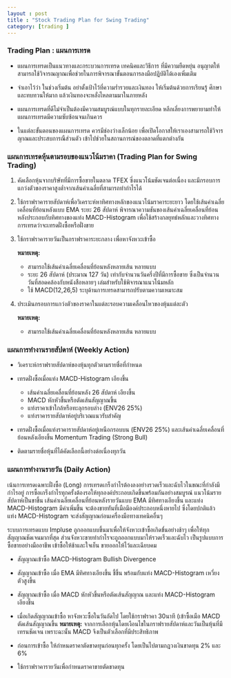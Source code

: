```yaml
---
layout : post
title : "Stock Trading Plan for Swing Trading"
category: [trading ]
---
```

### Trading Plan : แผนการเทรด

* แผนการเทรดเป็นแนวทางและกระบวนการเทรด เทคนิคและวิธีการ ที่มีความยืดหยุ่น อนุญาตให้สามารถใช้วิจารณญาณเพื่อช่วยในการพิจารณาขั้นตอนการลงมือปฎิบัติได้เองเพิ่มเติม

* จำเอาไว้ว่า ในช่วงเริ่มต้น อย่าตั้งเป้าไว้ที่ความร่ำรวยและเงินทอง ให้เริ่มต้นด้วยการเรียนรู้ ศึกษาและทบทวนให้มาก แล้วเงินทองจะหลั่งไหลตามมาในภายหลัง

* แผนการเทรดที่ดีไม่จำเป็นต้องมีความสมบูรณ์แบบในทุกรายละเอียด หลีกเลี่ยงการพยายามทำให้แผนการเทรดมีความซับซ้อนจนเกินควร

* ในแต่ละขั้นตอนของแผนการเทรด ควรมีช่องว่างเล็กน้อย เพื่อเปิดโอกาสให้เราเองสามารถใช้วิจารญาณและประสบการณืส่วนตัว เข้าไปช่วยในสถานการณ์ของตลาดที่แตกต่างกัน

### แผนการเทรดหุ้นตามรอบของแนวโน้มราคา (Trading Plan for Swing Trading)

1. คัดเลือกหุ้นจากบริษัทที่มีการซื้อขายในตลาด TFEX ซี่งแนวโน้มชัดเจนต่อเนื่อง และมีกรอบการแกว่งตัวของราคาสูงต่ำจากเส้นค่าเฉลี่ยที่สามารถทำกำไรได้

2. ใช้กราฟราคารายสัปดาห์เพื่อวิเคราะห์หาทิศทางหลักของแนวโน้มราคาระยะยาว โดยใช้เส้นค่าเฉลี่ยเคลื่อนที่ย้อนหลังแบบ EMA ระยะ 26 สัปดาห์ พิจารณาความชันของเส้นค่าเฉลี่ยเคลื่อนที่ย้อนหลังประกอบกับทิศทางของแท่ง MACD-Histogram เพื่อใช้สร้างกลยุทธ์หลักและวางทิศทางการเทรดว่าจะเทรดฝั่งซื้อหรือฝั่งขาย

3. ใช้กราฟราคารายวันเป็นกราฟราคาระยะกลาง เพื่อหาจังหวะเข้าซื้อ



    **หมายเหตุ:**
    * สามารถใช้เส้นค่าเฉลี่ยเคลื่อนที่ย้อนหลังหลายเส้น หลายแบบ
    * ระยะ 26 สัปดาห์ (ประมาณ 127 วัน) เท่ากับจำนวนวันครึ่งปีที่มีการซื้อขาย ซึ่งเป็นจำนวนวันที่สอดคล้องกับหนังสือหลายๆ เล่มสำหรับใช้พิจารณาแนวโน้มหลัก
    * ใช้ MACD(12,26,5) ระบุด้านการเทรดสามารถปรับตามความเหมาะสม

3. ประเมินกรอบการแกว่งตัวของราคาในแต่ละรอบความเคลื่อนไหวของหุ้นแต่ละตัว

    **หมายเหตุ:**
    * สามารถใช้เส้นค่าเฉลี่ยเคลื่อนที่ย้อนหลังหลายเส้น หลายแบบ


### แผนการทำงานรายสัปดาห์ (Weekly Action)

* วิเคราะห์กราฟรายสัปดาห์ของหุ้นทุกตัวตามรายชื่อที่กำหนด

* เทรดฝั่งซื้อเมื่อแท่ง MACD-Histogram เอียงขึ้น

    * เส้นค่าเฉลี่ยเคลื่อนที่ย้อนหลัง 26 สัปดาห์ เอียงขึ้น
    * MACD หักหัวขึ้นหรือตัดเส้นสัญญาณขึ้น
    * แท่งราคาเข้าใกล้หรือทะลุกรอบล่าง (ENV26 25%)
    * แท่งราคารายสัปดาห์อยู่บริเวณแนวรับสำคัญ


* เทรดฝั่งซื้อเมื่อแท่งราคารายสัปดาห์อยู่เหนือกรอบบน (ENV26 25%) และเส้นค่าเฉลี่ยเคลื่อนที่ย้อนหลังเอียงขึ้น Momentum Trading (Strong Bull)

* ติดตามรายชื่อหุ้นที่ได้คัดเลือกนี้อย่างต่อเนื่องทุกวัน

### แผนการทำงานรายวัน (Daily Action)
เน้นการเทรดเฉพาะฝั่งซื้อ (Long) การเทรดเกร็งกำไรต้องลงอย่างรวดเร็วและฉับไวในขณะที่กำลังมีกำไรอยู่ การซื้อเกร็งกำไรทุกครั้งต้องรอให้ทุกองค์ประกอบเกิดขึ้นพร้อมกันอย่างสมบูรณ์ แนวโน้มรายสัปดาห์เป็นขาขึ้น เส้นค่าเฉลี่ยเคลื่อนที่ย้อนหลังรายวันแบบ EMA มีทิศทางเอียงขึ้น และแท่ง MACD-Histogram มีค่าเพิ่มขึ้น จะต้องขายทันที่เมือมีองค์ประกอบหนึ่งหายไป ซึ่งโดยปกติแล้ว แท่ง MACD-Histogram จะส่งสัญญาณก่อนเครื่องมือทางเทคนิคอื่นๆ

ระบบการเทรดแบบ Impluse ถูกออกแบบขึ้นมาเพื่อให้จังหวะเข้าซื้อเกิดข๎้นอย่างช้าๆ เพื่อให้ทุกสัญญาณชัดเจนมากที่สุด ส่วนจังหวะขายทำกำไรจะถูกออกแบบมาให้รวดเร็วและฉับไว เป็นรูปแบบการซื้อขายอย่างมืออาชีพ เข้าซื้อให้ช้าและใจเย็น ขายออกให้ไว้และเฉียบคม

* สัญญาณเข้าซื้อ MACD-Histogram Bullish Divergence

* สัญญาณเข้าซื้อ เมื่อ EMA มีทิศทางเอียงขึ้น ชี้ขึ้น พร้อมกับแท่ง MACD-Histogram เหวี่ยงตัวสูงขึ้น

* สัญญาณเข้าซื้อ เมื่อ MACD หักหัวขึ้นหรือตัดเส้นสัญญาณ และแท่ง MACD-Histogram เอียงขึ้น

* เมื่อเกิดสัญญาณเข้าซื้อ หาจังหวะซื้อในวันถัดไป โดยใช้กราฟราคา 30นาที (เข้าซื้อเมือ MACD ตัดเส้นสัญญาณขึ้น **หมายเหตุ:** จากการเลือกหุ้นโดยเงือนไขในกราฟรายสัปดาห์และวันเป็นหุ้นที่มีเทรนชัดเจน เพราะฉะนั้น MACD จึงเป็นตัวเลือกที่มีประสิทธิภาพ

* ก่อนการเข้าซื้อ ให้กำหนดราคาตัดขาดทุนก่อนทุกครั้ง โดยเป็นไปตามกฎวงเงินขาดทุน 2% และ 6%

* ใช้กราฟราคารายวันเพื่อกำหนดราคาขายตัดขาดทุน
